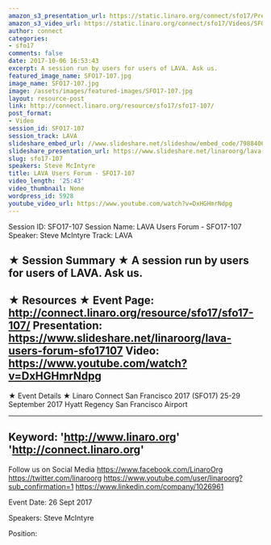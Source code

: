 ```yaml
---
amazon_s3_presentation_url: https://static.linaro.org/connect/sfo17/Presentations/SFO17-107.pdf
amazon_s3_video_url: https://static.linaro.org/connect/sfo17/Videos/SFO17-107%20LAVA%20Users%20Forum.mp4
author: connect
categories:
- sfo17
comments: false
date: 2017-10-06 16:53:43
excerpt: A session run by users for users of LAVA. Ask us.
featured_image_name: SFO17-107.jpg
image_name: SFO17-107.jpg
image: /assets/images/featured-images/SFO17-107.jpg
layout: resource-post
link: http://connect.linaro.org/resource/sfo17/sfo17-107/
post_format:
- Video
session_id: SFO17-107
session_track: LAVA
slideshare_embed_url: //www.slideshare.net/slideshow/embed_code/79884068
slideshare_presentation_url: https://www.slideshare.net/linaroorg/lava-users-forum-sfo17107
slug: sfo17-107
speakers: Steve McIntyre
title: LAVA Users Forum - SFO17-107
video_length: '25:43'
video_thumbnail: None
wordpress_id: 5928
youtube_video_url: https://www.youtube.com/watch?v=DxHGHmrNdpg
---
```


Session ID: SFO17-107
Session Name: LAVA Users Forum - SFO17-107
Speaker: Steve McIntyre
Track: LAVA


★ Session Summary ★
A session run by users for users of LAVA. Ask us.
---------------------------------------------------
★ Resources ★
Event Page: http://connect.linaro.org/resource/sfo17/sfo17-107/
Presentation: https://www.slideshare.net/linaroorg/lava-users-forum-sfo17107
Video: https://www.youtube.com/watch?v=DxHGHmrNdpg
 ---------------------------------------------------

★ Event Details ★
Linaro Connect San Francisco 2017 (SFO17)
25-29 September 2017
Hyatt Regency San Francisco Airport

---------------------------------------------------
Keyword:
'http://www.linaro.org'
'http://connect.linaro.org'
---------------------------------------------------
Follow us on Social Media
https://www.facebook.com/LinaroOrg
https://twitter.com/linaroorg
https://www.youtube.com/user/linaroorg?sub_confirmation=1
https://www.linkedin.com/company/1026961

Event Date: 26 Sept 2017

Speakers: Steve McIntyre

Position:
